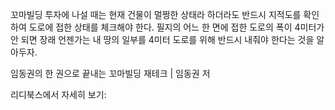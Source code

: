 꼬마빌딩 투자에 나설 때는 현재 건물이 멀쩡한 상태라 하더라도 반드시 지적도를 확인하여 도로에 접한 상태를 체크해야 한다. 필지의 어느 한 면에 접한 도로의 폭이 4미터가 안 되면 장래 언젠가는 내 땅의 일부를 4미터 도로를 위해 반드시 내줘야 한다는 것을 알아두자. 

임동권의 한 권으로 끝내는 꼬마빌딩 재테크 | 임동권 저

리디북스에서 자세히 보기: